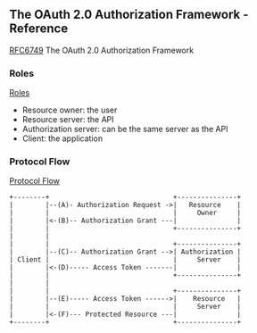 The OAuth 2.0 Authorization Framework - Reference
-------------------------------------------------

[RFC6749](https://datatracker.ietf.org/doc/html/rfc6749) The OAuth 2.0 Authorization Framework

### Roles

[Roles](https://datatracker.ietf.org/doc/html/rfc6749#section-1.1)

- Resource owner: the user
- Resource server: the API
- Authorization server: can be the same server as the API
- Client: the application

### Protocol Flow

[Protocol Flow](https://datatracker.ietf.org/doc/html/rfc6749#section-1.2)

```
+--------+                               +---------------+
|        |--(A)- Authorization Request ->|   Resource    |
|        |                               |     Owner     |
|        |<-(B)-- Authorization Grant ---|               |
|        |                               +---------------+
|        |
|        |                               +---------------+
|        |--(C)-- Authorization Grant -->| Authorization |
| Client |                               |     Server    |
|        |<-(D)----- Access Token -------|               |
|        |                               +---------------+
|        |
|        |                               +---------------+
|        |--(E)----- Access Token ------>|    Resource   |
|        |                               |     Server    |
|        |<-(F)--- Protected Resource ---|               |
+--------+                               +---------------+
```

<!-- END -->